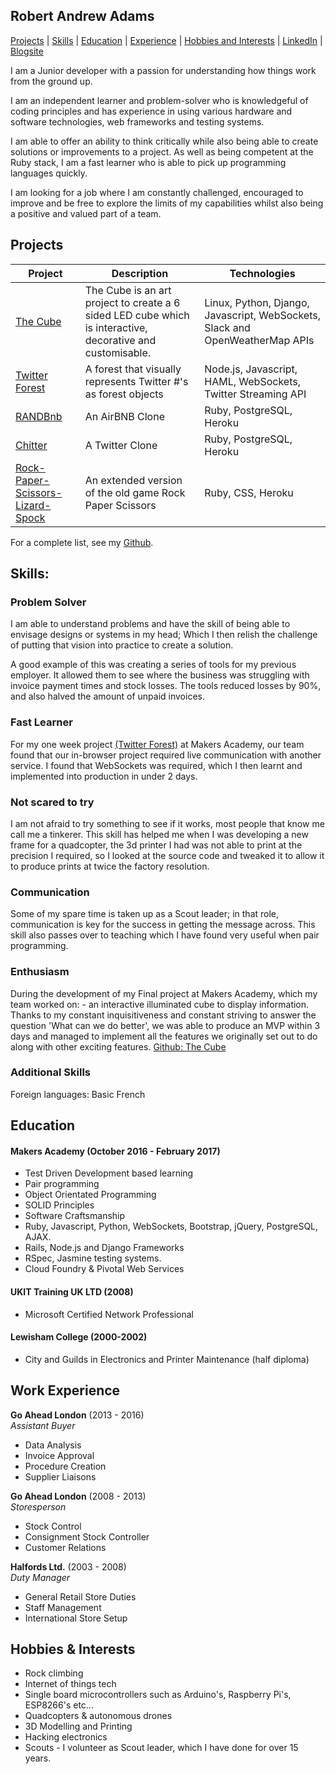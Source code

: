 ## Robert Andrew Adams

[Projects](#projects) | [Skills](#skills) | [Education](#education) | [Experience](#experience) | [Hobbies and Interests](#hobbies-and-interests) | [LinkedIn](https://www.linkedin.com/in/robert-adams-5bb7bb68/) | [Blogsite](http://sultan-hq.com)

I am a Junior developer with a passion for understanding how things work from the ground up.

I am an independent learner and problem-solver who is knowledgeful of coding principles and has experience in using various hardware and software technologies, web frameworks and testing systems.

I am able to offer an ability to think critically while also being able to create solutions or improvements to a project.
As well as being competent at the Ruby stack, I am a fast learner who is able to pick up programming languages quickly.

I am looking for a job where I am constantly challenged, encouraged to improve and be free to explore the limits of my capabilities whilst also being a positive and valued part of a team.



## Projects


| Project   | Description | Technologies |
|---        |---         |---           |
| [The Cube](https://github.com/sultanhq/the_cube) | The Cube is an art project to create a 6 sided LED cube which is interactive, decorative and customisable. | Linux, Python, Django, Javascript, WebSockets, Slack and OpenWeatherMap APIs |
| [Twitter Forest](https://github.com/sultanhq/twitter_forest) | A forest that visually represents Twitter #'s as forest objects | Node.js, Javascript, HAML, WebSockets, Twitter Streaming API|
| [RANDBnb](https://github.com/sultanhq/RAND-MakersBNB) | An AirBNB Clone | Ruby, PostgreSQL, Heroku|
| [Chitter](https://github.com/sultanhq/chitter-challenge)| A Twitter Clone | Ruby, PostgreSQL, Heroku|
|[Rock-Paper-Scissors-Lizard-Spock](https://github.com/sultanhq/rps-challenge) | An extended version of the old game Rock Paper Scissors| Ruby, CSS, Heroku |

For a complete list, see my [Github](https://github.com/sultanhq).

## Skills:


### Problem Solver
I am able to understand problems and have the skill of being able to envisage designs or systems in my head; Which I then relish the challenge of putting that vision into practice to create a solution.

A good example of this was creating a series of tools for my previous employer. It allowed them to see where the business was struggling with invoice payment times and stock losses. The tools reduced losses by 90%, and also halved the amount of unpaid invoices.

### Fast Learner
For my one week project [(Twitter Forest)](https://github.com/sultanhq/twitter_forest)  at Makers Academy, our team found that our in-browser project required live communication with another service. I found that WebSockets was required, which I then learnt and implemented into production in under 2 days.

### Not scared to try
I am not afraid to try something to see if it works, most people that know me call me a tinkerer. This skill has helped me when I was developing a new frame for a quadcopter, the 3d printer I had was not able to print at the precision I required, so I looked at the source code and tweaked it to allow it to produce prints at twice the factory resolution.

### Communication
Some of my spare time is taken up as a Scout leader; in that role, communication is key for the success in getting the message across. This skill also passes over to teaching which I have found very useful when pair programming.

### Enthusiasm

During the development of my Final project at Makers Academy, which my team worked on: - an interactive illuminated cube to display information. Thanks to my constant inquisitiveness and constant striving to answer the question 'What can we do better', we was able to produce an MVP within 3 days and managed to implement all the features we originally set out to do along with other exciting features.
[Github: The Cube](https://github.com/sultanhq/the_cube)

### Additional Skills

  Foreign languages: Basic French

## Education

#### Makers Academy (October 2016 - February 2017)

- Test Driven Development based learning
- Pair programming
- Object Orientated Programming
- SOLID Principles
- Software Craftsmanship
- Ruby, Javascript, Python, WebSockets, Bootstrap, jQuery, PostgreSQL, AJAX.
- Rails, Node.js and Django Frameworks
- RSpec, Jasmine testing systems.
- Cloud Foundry & Pivotal Web Services

#### UKIT Training UK LTD (2008)

- Microsoft Certified Network Professional

#### Lewisham College (2000-2002)

- City and Guilds in Electronics and Printer Maintenance (half diploma)

## Work Experience


**Go Ahead London** (2013 - 2016)  
*Assistant Buyer*
* Data Analysis
* Invoice Approval
* Procedure Creation
* Supplier Liaisons

**Go Ahead London** (2008 - 2013)  
*Storesperson*
* Stock Control
* Consignment Stock Controller
* Customer Relations

**Halfords Ltd.** (2003 - 2008)   
*Duty Manager*
* General Retail Store Duties
* Staff Management
* International Store Setup


## Hobbies & Interests

  * Rock climbing
  * Internet of things tech
  * Single board microcontrollers such as Arduino's, Raspberry Pi's, ESP8266's etc...
  * Quadcopters & autonomous drones
  * 3D Modelling and Printing
  * Hacking electronics
  * Scouts - I volunteer as Scout leader, which I have done for over 15 years.
